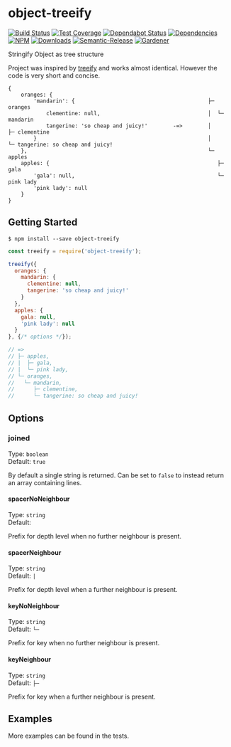 # object-treeify

[![Build Status](https://circleci.com/gh/blackflux/object-treeify.png?style=shield)](https://circleci.com/gh/blackflux/object-treeify)
[![Test Coverage](https://img.shields.io/coveralls/blackflux/object-treeify/master.svg)](https://coveralls.io/github/blackflux/object-treeify?branch=master)
[![Dependabot Status](https://api.dependabot.com/badges/status?host=github&repo=blackflux/object-treeify)](https://dependabot.com)
[![Dependencies](https://david-dm.org/blackflux/object-treeify/status.svg)](https://david-dm.org/blackflux/object-treeify)
[![NPM](https://img.shields.io/npm/v/object-treeify.svg)](https://www.npmjs.com/package/object-treeify)
[![Downloads](https://img.shields.io/npm/dt/object-treeify.svg)](https://www.npmjs.com/package/object-treeify)
[![Semantic-Release](https://github.com/blackflux/js-gardener/blob/master/assets/icons/semver.svg)](https://github.com/semantic-release/semantic-release)
[![Gardener](https://github.com/blackflux/js-gardener/blob/master/assets/badge.svg)](https://github.com/blackflux/js-gardener)

Stringify Object as tree structure

Project was inspired by [treeify](https://github.com/notatestuser/treeify) and works almost identical. However
the code is very short and concise.

```
{
    oranges: {
        'mandarin': {                                          ├─ oranges
            clementine: null,                                  │  └─ mandarin
            tangerine: 'so cheap and juicy!'        -=>        │     ├─ clementine
        }                                                      │     └─ tangerine: so cheap and juicy!
    },                                                         └─ apples
    apples: {                                                     ├─ gala
        'gala': null,                                             └─ pink lady
        'pink lady': null
    }
}
```

## Getting Started

    $ npm install --save object-treeify

<!-- eslint-disable import/no-unresolved -->
```js
const treeify = require('object-treeify');

treeify({
  oranges: {
    mandarin: {
      clementine: null,
      tangerine: 'so cheap and juicy!'
    }
  },
  apples: {
    gala: null,
    'pink lady': null
  }
}, {/* options */});

// =>
// ├─ apples,
// |  ├─ gala,
// |  └─ pink lady,
// └─ oranges,
//   └─ mandarin,
//      ├─ clementine,
//      └─ tangerine: so cheap and juicy!
```

## Options

### joined

Type: `boolean`<br>
Default: `true`

By default a single string is returned. Can be set to `false` to instead return an array containing lines.

#### spacerNoNeighbour

Type: `string`<br>
Default: `   `

Prefix for depth level when no further neighbour is present.

#### spacerNeighbour

Type: `string`<br>
Default: `|  `

Prefix for depth level when a further neighbour is present.

#### keyNoNeighbour

Type: `string`<br>
Default: `└─ `

Prefix for key when no further neighbour is present.

#### keyNeighbour

Type: `string`<br>
Default: `├─ `

Prefix for key when a further neighbour is present.

## Examples

More examples can be found in the tests.
